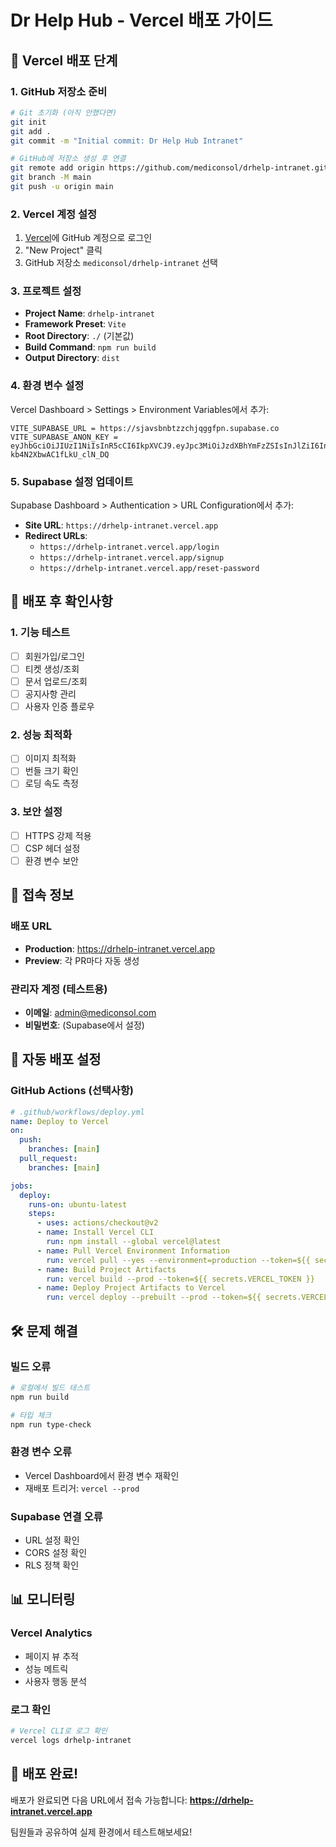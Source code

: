# Dr Help Hub - Vercel 배포 가이드

## 🚀 Vercel 배포 단계

### 1. GitHub 저장소 준비
```bash
# Git 초기화 (아직 안했다면)
git init
git add .
git commit -m "Initial commit: Dr Help Hub Intranet"

# GitHub에 저장소 생성 후 연결
git remote add origin https://github.com/mediconsol/drhelp-intranet.git
git branch -M main
git push -u origin main
```

### 2. Vercel 계정 설정
1. [Vercel](https://vercel.com)에 GitHub 계정으로 로그인
2. "New Project" 클릭
3. GitHub 저장소 `mediconsol/drhelp-intranet` 선택

### 3. 프로젝트 설정
- **Project Name**: `drhelp-intranet`
- **Framework Preset**: `Vite`
- **Root Directory**: `./` (기본값)
- **Build Command**: `npm run build`
- **Output Directory**: `dist`

### 4. 환경 변수 설정
Vercel Dashboard > Settings > Environment Variables에서 추가:

```
VITE_SUPABASE_URL = https://sjavsbnbtzzchjqggfpn.supabase.co
VITE_SUPABASE_ANON_KEY = eyJhbGciOiJIUzI1NiIsInR5cCI6IkpXVCJ9.eyJpc3MiOiJzdXBhYmFzZSIsInJlZiI6InNqYXZzYm5idHp6Y2hqcWdnZnBuIiwicm9sZSI6ImFub24iLCJpYXQiOjE3NTI3MTU0NjYsImV4cCI6MjA2ODI5MTQ2Nn0.IFN1tVWGK7R5Exh3lmSK-kb4N2XbwAC1fLkU_clN_DQ
```

### 5. Supabase 설정 업데이트
Supabase Dashboard > Authentication > URL Configuration에서 추가:
- **Site URL**: `https://drhelp-intranet.vercel.app`
- **Redirect URLs**: 
  - `https://drhelp-intranet.vercel.app/login`
  - `https://drhelp-intranet.vercel.app/signup`
  - `https://drhelp-intranet.vercel.app/reset-password`

## 🔧 배포 후 확인사항

### 1. 기능 테스트
- [ ] 회원가입/로그인
- [ ] 티켓 생성/조회
- [ ] 문서 업로드/조회
- [ ] 공지사항 관리
- [ ] 사용자 인증 플로우

### 2. 성능 최적화
- [ ] 이미지 최적화
- [ ] 번들 크기 확인
- [ ] 로딩 속도 측정

### 3. 보안 설정
- [ ] HTTPS 강제 적용
- [ ] CSP 헤더 설정
- [ ] 환경 변수 보안

## 📱 접속 정보

### 배포 URL
- **Production**: https://drhelp-intranet.vercel.app
- **Preview**: 각 PR마다 자동 생성

### 관리자 계정 (테스트용)
- **이메일**: admin@mediconsol.com
- **비밀번호**: (Supabase에서 설정)

## 🔄 자동 배포 설정

### GitHub Actions (선택사항)
```yaml
# .github/workflows/deploy.yml
name: Deploy to Vercel
on:
  push:
    branches: [main]
  pull_request:
    branches: [main]

jobs:
  deploy:
    runs-on: ubuntu-latest
    steps:
      - uses: actions/checkout@v2
      - name: Install Vercel CLI
        run: npm install --global vercel@latest
      - name: Pull Vercel Environment Information
        run: vercel pull --yes --environment=production --token=${{ secrets.VERCEL_TOKEN }}
      - name: Build Project Artifacts
        run: vercel build --prod --token=${{ secrets.VERCEL_TOKEN }}
      - name: Deploy Project Artifacts to Vercel
        run: vercel deploy --prebuilt --prod --token=${{ secrets.VERCEL_TOKEN }}
```

## 🛠️ 문제 해결

### 빌드 오류
```bash
# 로컬에서 빌드 테스트
npm run build

# 타입 체크
npm run type-check
```

### 환경 변수 오류
- Vercel Dashboard에서 환경 변수 재확인
- 재배포 트리거: `vercel --prod`

### Supabase 연결 오류
- URL 설정 확인
- CORS 설정 확인
- RLS 정책 확인

## 📊 모니터링

### Vercel Analytics
- 페이지 뷰 추적
- 성능 메트릭
- 사용자 행동 분석

### 로그 확인
```bash
# Vercel CLI로 로그 확인
vercel logs drhelp-intranet
```

## 🚀 배포 완료!

배포가 완료되면 다음 URL에서 접속 가능합니다:
**https://drhelp-intranet.vercel.app**

팀원들과 공유하여 실제 환경에서 테스트해보세요!
